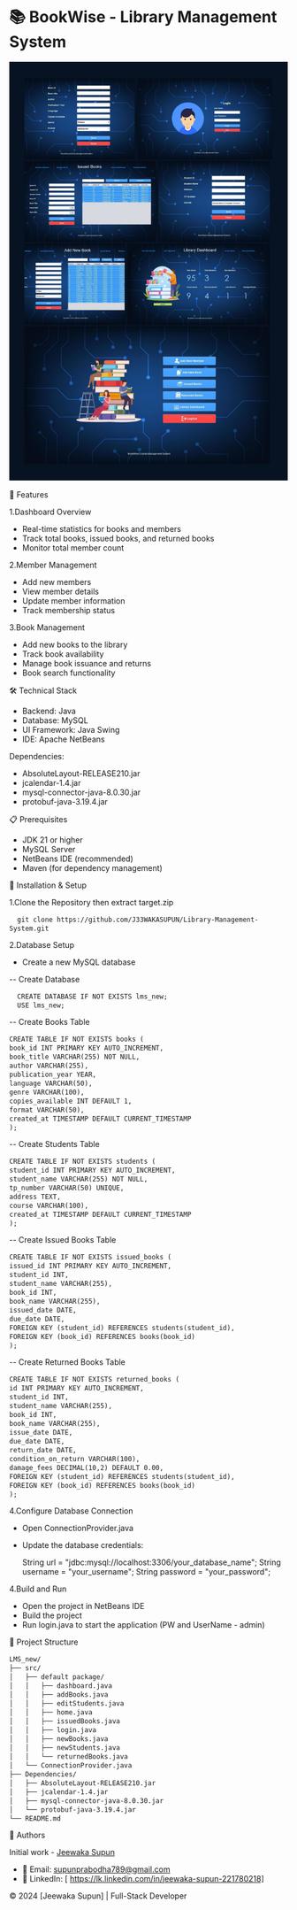 # 📚 BookWise - Library Management System


![bookwise](./screenshots/bookwise.png)

🌟 Features

1.Dashboard Overview

- Real-time statistics for books and members
- Track total books, issued books, and returned books
- Monitor total member count


2.Member Management

- Add new members
- View member details
- Update member information
- Track membership status


3.Book Management

- Add new books to the library
- Track book availability
- Manage book issuance and returns
- Book search functionality

🛠️ Technical Stack

- Backend: Java
- Database: MySQL
- UI Framework: Java Swing
- IDE: Apache NetBeans

Dependencies:

- AbsoluteLayout-RELEASE210.jar
- jcalendar-1.4.jar
- mysql-connector-java-8.0.30.jar
- protobuf-java-3.19.4.jar

📋 Prerequisites

- JDK 21 or higher
- MySQL Server
- NetBeans IDE (recommended)
- Maven (for dependency management)

🚀 Installation & Setup

1.Clone the Repository then extract target.zip

      git clone https://github.com/J33WAKASUPUN/Library-Management-System.git
      
2.Database Setup

- Create a new MySQL database

-- Create Database

      CREATE DATABASE IF NOT EXISTS lms_new;
      USE lms_new;

-- Create Books Table

    CREATE TABLE IF NOT EXISTS books (
    book_id INT PRIMARY KEY AUTO_INCREMENT,
    book_title VARCHAR(255) NOT NULL,
    author VARCHAR(255),
    publication_year YEAR,
    language VARCHAR(50),
    genre VARCHAR(100),
    copies_available INT DEFAULT 1,
    format VARCHAR(50),
    created_at TIMESTAMP DEFAULT CURRENT_TIMESTAMP
    );

-- Create Students Table

    CREATE TABLE IF NOT EXISTS students (
    student_id INT PRIMARY KEY AUTO_INCREMENT,
    student_name VARCHAR(255) NOT NULL,
    tp_number VARCHAR(50) UNIQUE,
    address TEXT,
    course VARCHAR(100),
    created_at TIMESTAMP DEFAULT CURRENT_TIMESTAMP
    );

-- Create Issued Books Table

    CREATE TABLE IF NOT EXISTS issued_books (
    issued_id INT PRIMARY KEY AUTO_INCREMENT,
    student_id INT,
    student_name VARCHAR(255),
    book_id INT,
    book_name VARCHAR(255),
    issued_date DATE,
    due_date DATE,
    FOREIGN KEY (student_id) REFERENCES students(student_id),
    FOREIGN KEY (book_id) REFERENCES books(book_id)
    );

-- Create Returned Books Table

    CREATE TABLE IF NOT EXISTS returned_books (
    id INT PRIMARY KEY AUTO_INCREMENT,
    student_id INT,
    student_name VARCHAR(255),
    book_id INT,
    book_name VARCHAR(255),
    issue_date DATE,
    due_date DATE,
    return_date DATE,
    condition_on_return VARCHAR(100),
    damage_fees DECIMAL(10,2) DEFAULT 0.00,
    FOREIGN KEY (student_id) REFERENCES students(student_id),
    FOREIGN KEY (book_id) REFERENCES books(book_id)
    );
    
4.Configure Database Connection

- Open ConnectionProvider.java
- Update the database credentials:
 
     String url = "jdbc:mysql://localhost:3306/your_database_name";
     String username = "your_username";
     String password = "your_password";

4.Build and Run

- Open the project in NetBeans IDE
- Build the project
- Run login.java to start the application (PW and UserName - admin)

📁 Project Structure

    LMS_new/
    ├── src/
    │   ├── default package/
    │   │   ├── dashboard.java
    │   │   ├── addBooks.java
    │   │   ├── editStudents.java
    │   │   ├── home.java
    │   │   ├── issuedBooks.java
    │   │   ├── login.java
    │   │   ├── newBooks.java
    │   │   ├── newStudents.java
    │   │   └── returnedBooks.java
    │   └── ConnectionProvider.java
    ├── Dependencies/
    │   ├── AbsoluteLayout-RELEASE210.jar
    │   ├── jcalendar-1.4.jar
    │   ├── mysql-connector-java-8.0.30.jar
    │   └── protobuf-java-3.19.4.jar
    └── README.md

👥 Authors

Initial work - [Jeewaka Supun](https://github.com/J33WAKASUPUN)

- 📧 Email: supunprabodha789@gmail.com
- 🔗 LinkedIn: [ https://lk.linkedin.com/in/jeewaka-supun-221780218]



© 2024 [Jeewaka Supun] | Full-Stack Developer






